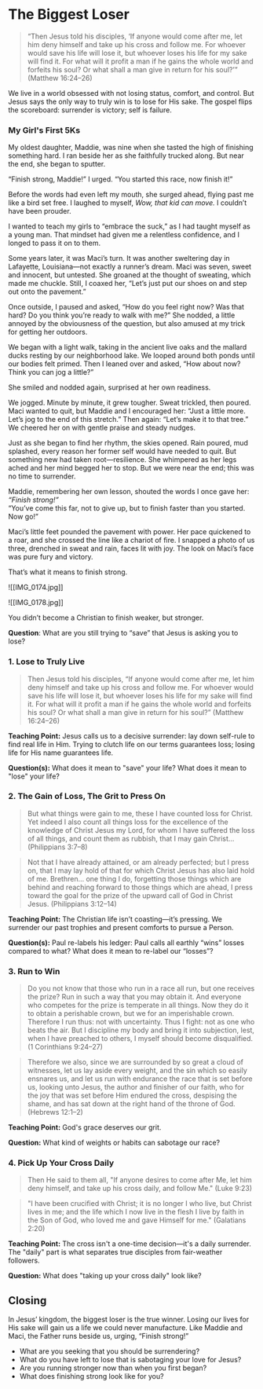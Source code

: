 # The Biggest Loser

>“Then Jesus told his disciples, ‘If anyone would come after me, let him deny himself and take up his cross and follow me. For whoever would save his life will lose it, but whoever loses his life for my sake will find it. For what will it profit a man if he gains the whole world and forfeits his soul? Or what shall a man give in return for his soul?’” (Matthew 16:24–26)

We live in a world obsessed with not losing status, comfort, and control. But Jesus says the only way to truly win is to lose for His sake. The gospel flips the scoreboard: surrender is victory; self is failure.

### My Girl's First 5Ks

My oldest daughter, Maddie, was nine when she tasted the high of finishing something hard. I ran beside her as she faithfully trucked along. But near the end, she began to sputter.  

“Finish strong, Maddie!” I urged. “You started this race, now finish it!”

Before the words had even left my mouth, she surged ahead, flying past me like a bird set free. I laughed to myself, _Wow, that kid can move._ I couldn’t have been prouder.

I wanted to teach my girls to “embrace the suck,” as I had taught myself as a young man. That mindset had given me a relentless confidence, and I longed to pass it on to them.

Some years later, it was Maci’s turn. It was another sweltering day in Lafayette, Louisiana—not exactly a runner’s dream. Maci was seven, sweet and innocent, but untested. She groaned at the thought of sweating, which made me chuckle. Still, I coaxed her, “Let’s just put our shoes on and step out onto the pavement.”

Once outside, I paused and asked, “How do you feel right now? Was that hard? Do you think you’re ready to walk with me?” She nodded, a little annoyed by the obviousness of the question, but also amused at my trick for getting her outdoors.

We began with a light walk, taking in the ancient live oaks and the mallard ducks resting by our neighborhood lake. We looped around both ponds until our bodies felt primed. Then I leaned over and asked, “How about now? Think you can jog a little?”  

She smiled and nodded again, surprised at her own readiness.

We jogged. Minute by minute, it grew tougher. Sweat trickled, then poured. Maci wanted to quit, but Maddie and I encouraged her: “Just a little more. Let’s jog to the end of this stretch.” Then again: “Let’s make it to that tree.” We cheered her on with gentle praise and steady nudges.

Just as she began to find her rhythm, the skies opened. Rain poured, mud splashed, every reason her former self would have needed to quit. But something new had taken root—resilience. She whimpered as her legs ached and her mind begged her to stop. But we were near the end; this was no time to surrender.

Maddie, remembering her own lesson, shouted the words I once gave her: _“Finish strong!”_  
“You’ve come this far, not to give up, but to finish faster than you started. Now go!”

Maci’s little feet pounded the pavement with power. Her pace quickened to a roar, and she crossed the line like a chariot of fire. I snapped a photo of us three, drenched in sweat and rain, faces lit with joy. The look on Maci’s face was pure fury and victory.

That’s what it means to finish strong. 


![[IMG_0174.jpg]]


![[IMG_0178.jpg]]

You didn’t become a Christian to finish weaker, but stronger.

**Question**: What are you still trying to “save” that Jesus is asking you to lose?

### 1.  Lose to Truly Live

> Then Jesus told his disciples, “If anyone would come after me, let him deny himself and take up his cross and follow me. For whoever would save his life will lose it, but whoever loses his life for my sake will find it. For what will it profit a man if he gains the whole world and forfeits his soul? Or what shall a man give in return for his soul?” (Matthew 16:24–26)

**Teaching Point:**
Jesus calls us to a decisive surrender: lay down self-rule to find real life in Him. Trying to clutch life on our terms guarantees loss; losing life for His name guarantees life.

**Question(s):**
What does it mean to "save" your life?
What does it mean to "lose" your life?

### 2.  The Gain of Loss, The Grit to Press On

> But what things were gain to me, these I have counted loss for Christ. Yet indeed I also count all things loss for the excellence of the knowledge of Christ Jesus my Lord, for whom I have suffered the loss of all things, and count them as rubbish, that I may gain Christ…  (Philippians 3:7–8)

> Not that I have already attained, or am already perfected; but I press on, that I may lay hold of that for which Christ Jesus has also laid hold of me. Brethren… one thing I do, forgetting those things which are behind and reaching forward to those things which are ahead, I press toward the goal for the prize of the upward call of God in Christ Jesus. (Philippians 3:12–14)

**Teaching Point:**
The Christian life isn’t coasting—it’s pressing. We surrender our past trophies and present comforts to pursue a Person.

**Question(s):**
Paul re-labels his ledger: Paul calls all earthly “wins” losses compared to what? 
What does it mean to re-label our “losses”?

### 3. Run to Win

> Do you not know that those who run in a race all run, but one receives the prize? Run in such a way that you may obtain it. And everyone who competes for the prize is temperate in all things. Now they do it to obtain a perishable crown, but we for an imperishable crown. Therefore I run thus: not with uncertainty. Thus I fight: not as one who beats the air. But I discipline my body and bring it into subjection, lest, when I have preached to others, I myself should become disqualified. (1 Corinthians 9:24–27)

> Therefore we also, since we are surrounded by so great a cloud of witnesses, let us lay aside every weight, and the sin which so easily ensnares us, and let us run with endurance the race that is set before us, looking unto Jesus, the author and finisher of our faith, who for the joy that was set before Him endured the cross, despising the shame, and has sat down at the right hand of the throne of God. (Hebrews 12:1–2)

**Teaching Point:**
God's grace deserves our grit. 

**Question:**
What kind of weights or habits can sabotage our race?

### 4. Pick Up Your Cross Daily

> Then He said to them all, "If anyone desires to come after Me, let him deny himself, and take up his cross daily, and follow Me." (Luke 9:23)

>"I have been crucified with Christ; it is no longer I who live, but Christ lives in me; and the life which I now live in the flesh I live by faith in the Son of God, who loved me and gave Himself for me." (Galatians 2:20)

**Teaching Point:**
The cross isn't a one-time decision—it's a daily surrender. The "daily" part is what separates true disciples from fair-weather followers.

**Question:**
What does "taking up your cross daily" look like?


## Closing

In Jesus’ kingdom, the biggest loser is the true winner. Losing our lives for His sake will gain us a life we could never manufacture. Like Maddie and Maci, the Father runs beside us, urging, “Finish strong!”

- What are you seeking that you should be surrendering?
- What do you have left to lose that is sabotaging your love for Jesus?
- Are you running stronger now than when you first began?
- What does finishing strong look like for you?